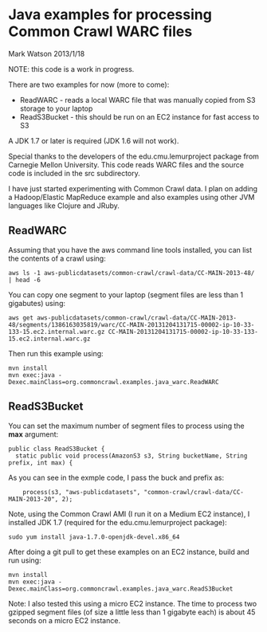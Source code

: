 # Java examples for processing Common Crawl WARC files

Mark Watson 2013/1/18

NOTE: this code is a work in progress.

There are two examples for now (more to come):

- ReadWARC - reads a local WARC file that was manually copied from S3 storage to your laptop
- ReadS3Bucket - this should be run on an EC2 instance for fast access to S3

A JDK 1.7 or later is required (JDK 1.6 will not work).

Special thanks to the developers of the edu.cmu.lemurproject package from Carnegie Mellon University. This code
reads WARC files and the source code is included in the src subdirectory.

I have just started experimenting with Common Crawl data. I plan on adding a Hadoop/Elastic MapReduce example
and also examples using other JVM languages like Clojure and JRuby.

## ReadWARC

Assuming that you have the aws command line tools installed, you can list the contents of a crawl using:

````````
aws ls -1 aws-publicdatasets/common-crawl/crawl-data/CC-MAIN-2013-48/  | head -6
````````

You can copy one segment to your laptop (segment files are less than 1 gigabutes) using:

````````
aws get aws-publicdatasets/common-crawl/crawl-data/CC-MAIN-2013-48/segments/1386163035819/warc/CC-MAIN-20131204131715-00002-ip-10-33-133-15.ec2.internal.warc.gz CC-MAIN-20131204131715-00002-ip-10-33-133-15.ec2.internal.warc.gz
````````

Then run this example using:

````````
mvn install
mvn exec:java -Dexec.mainClass=org.commoncrawl.examples.java_warc.ReadWARC
````````


## ReadS3Bucket

You can set the maximum number of segment files to process using the **max** argument:

````````
public class ReadS3Bucket {
  static public void process(AmazonS3 s3, String bucketName, String prefix, int max) {
````````

As you can see in the exmple code, I pass the buck and prefix as:

````````
    process(s3, "aws-publicdatasets", "common-crawl/crawl-data/CC-MAIN-2013-20", 2);
````````

Note, using the Common Crawl AMI (I run it on a Medium EC2 instance), I installed JDK 1.7 (required for
the edu.cmu.lemurproject package):

````````
sudo yum install java-1.7.0-openjdk-devel.x86_64
````````

After doing a git pull to get these examples on an EC2 instance, build and run using:

````````
mvn install
mvn exec:java -Dexec.mainClass=org.commoncrawl.examples.java_warc.ReadS3Bucket
````````

Note: I also tested this using a micro EC2 instance. The time to process two gzipped segment files
(of size a little less than 1 gigabyte each) is about 45 seconds on a micro EC2 instance.
